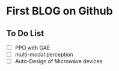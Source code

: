 # First BLOG on Github
## To Do List

- [ ] PPO with GAE
- [ ] multi-modal perception
- [ ] Auto-Design of Microwave devices
